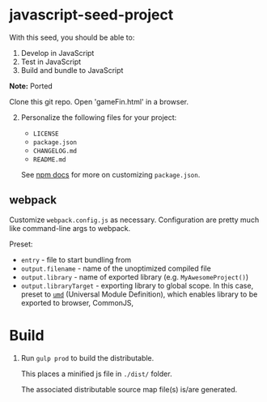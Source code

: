 javascript-seed-project
=========================


With this seed, you should be able to:

1. Develop in JavaScript
2. Test in JavaScript
3. Build and bundle to JavaScript

**Note:** Ported 

Clone this git repo. Open 'gameFin.html' in a browser.

2.  Personalize the following files for your project:
    - `LICENSE`
    - `package.json`
    - `CHANGELOG.md`
    - `README.md`

    See [npm docs](https://npmjs.org/doc/json.html) for more on customizing `package.json`.

## webpack

Customize `webpack.config.js` as necessary. Configuration are pretty much like command-line args to webpack.


Preset:

* `entry` - file to start bundling from
* `output.filename` - name of the unoptimized compiled file
* `output.library` - name of exported library (e.g. `MyAwesomeProject()`)
* `output.libraryTarget` - exporting library to global scope. In this case, preset to [`umd`](https://github.com/ForbesLindesay/umd) (Universal Module Definition), which enables library to be exported to browser, CommonJS,


Build
=====

1.  Run `gulp prod` to build the distributable.

    This places a minified js file in `./dist/` folder.

    The associated distributable source map file(s) is/are generated.


